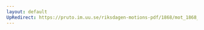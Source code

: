 ```yaml
---
layout: default
UpRedirect: https://pruto.im.uu.se/riksdagen-motions-pdf/1868/mot_1868__ak__10/mot_1868__ak__10-001.pdf
---
```

